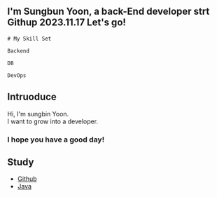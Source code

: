 ## I'm Sungbun Yoon, a back-End developer strt Githup 2023.11.17 Let's go!
```
# My Skill Set 

Backend

DB

DevOps
```

## Intruoduce
Hi, I'm sungbin Yoon.  
I want to grow into a developer.   
### I hope you have a good day!


## Study
- [Github](GithubToUse/README.md)
- [Java](Java/README.md)

